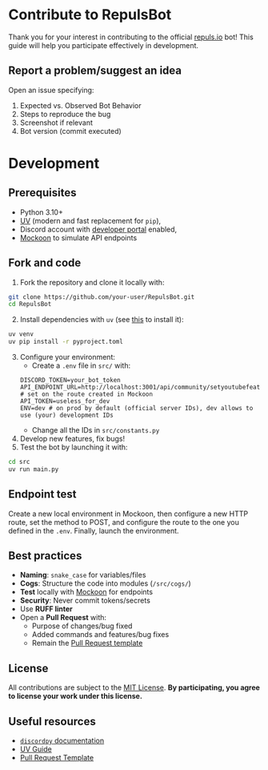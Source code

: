# Contribute to RepulsBot
Thank you for your interest in contributing to the official [repuls.io](https://repuls.io) bot!
This guide will help you participate effectively in development.

## Report a problem/suggest an idea
Open an issue specifying:
1. Expected vs. Observed Bot Behavior
2. Steps to reproduce the bug
3. Screenshot if relevant
4. Bot version (commit executed)

# Development
## Prerequisites
- Python 3.10+
- [UV](https://github.com/astral-sh/uv) (modern and fast replacement for `pip`),
- Discord account with [developer portal](https://discord.com/developers/applications) enabled,
- [Mockoon](https://mockoon.com) to simulate API endpoints

## Fork and code
1. Fork the repository and clone it locally with:
```sh
git clone https://github.com/your-user/RepulsBot.git
cd RepulsBot
```
2. Install dependencies with `uv` (see [this](https://docs.astral.sh/uv/getting-started/installation/) to install it):
```sh
uv venv
uv pip install -r pyproject.toml
```
3. Configure your environment:
    - Create a `.env` file in `src/` with:
    ```env
    DISCORD_TOKEN=your_bot_token
    API_ENDPOINT_URL=http://localhost:3001/api/community/setyoutubefeature # set on the route created in Mockoon
    API_TOKEN=useless_for_dev
    ENV=dev # on prod by default (official server IDs), dev allows to use (your) development IDs
    ```
    - Change all the IDs in `src/constants.py`
4. Develop new features, fix bugs!
5. Test the bot by launching it with:
```sh
cd src
uv run main.py
```

## Endpoint test
Create a new local environment in Mockoon, then configure a new HTTP route, set the method to POST, and configure the route to the one you defined in the `.env`. Finally, launch the environment.

## Best practices
- **Naming**: `snake_case` for variables/files
- **Cogs**: Structure the code into modules (`/src/cogs/`)
- **Test** locally with [Mockoon](https://mockoon.com) for endpoints
- **Security**: Never commit tokens/secrets
- Use **RUFF linter**
- Open a **Pull Request** with:
  - Purpose of changes/bug fixed
  - Added commands and features/bug fixes
  - Remain the [Pull Request template](.github/PULL_REQUEST_TEMPLATE.md)

## License
All contributions are subject to the [MIT License](LICENSE.txt).
**By participating, you agree to license your work under this license.**

## Useful resources
- [`discordpy` documentation](https://discordpy.readthedocs.io/)
- [UV Guide](https://github.com/astral-sh/uv)
- [Pull Request Template](.github/PULL_REQUEST_TEMPLATE.md)